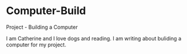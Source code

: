 # Computer-Build

Project - Building a Computer

I am Catherine and I love dogs and reading.
I am writing about buliding a computer for my project.
